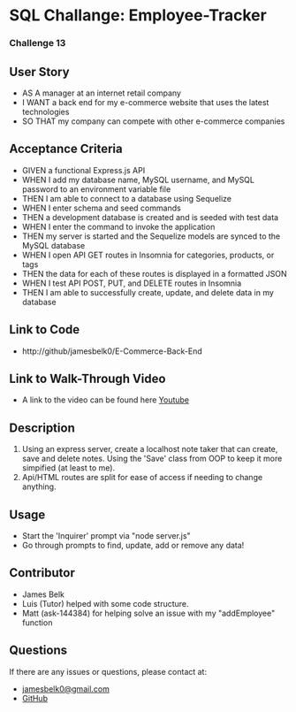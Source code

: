 # SQL Challange: Employee-Tracker

### Challenge 13

## User Story
- AS A manager at an internet retail company
- I WANT a back end for my e-commerce website that uses the latest technologies
- SO THAT my company can compete with other e-commerce companies

## Acceptance Criteria
- GIVEN a functional Express.js API
- WHEN I add my database name, MySQL username, and MySQL password to an environment variable file
- THEN I am able to connect to a database using Sequelize
- WHEN I enter schema and seed commands
- THEN a development database is created and is seeded with test data
- WHEN I enter the command to invoke the application
- THEN my server is started and the Sequelize models are synced to the MySQL database
- WHEN I open API GET routes in Insomnia for categories, products, or tags
- THEN the data for each of these routes is displayed in a formatted JSON
- WHEN I test API POST, PUT, and DELETE routes in Insomnia
- THEN I am able to successfully create, update, and delete data in my database

## Link to Code
- http://github/jamesbelk0/E-Commerce-Back-End

## Link to Walk-Through Video
- A link to the video can be found here [Youtube](https://youtu.be/8ChKWiqj8OI)

## Description
1. Using an express server, create a localhost note taker that can create, save and delete notes. Using the 'Save' class from OOP to keep it more simpified (at least to me). 
2. Api/HTML routes are split for ease of access if needing to change anything. 

## Usage
- Start the 'Inquirer' prompt via "node server.js"
- Go through prompts to find, update, add or remove any data! 

## Contributor
- James Belk
- Luis (Tutor) helped with some code structure.
- Matt (ask-144384) for helping solve an issue with my "addEmployee" function

## Questions
If there are any issues or questions, please contact at:
- <jamesbelk0@gmail.com>
- [GitHub](https://github.com/jamesbelk0)